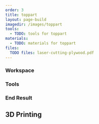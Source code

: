 ```yaml
---
order: 3
title: toppart
layout: page-build
imagedir: /images/toppart
tools:
  - TODO: tools for toppart
materials:
  - TODO: materials for toppart
files:
  TODO files: laser-cutting-plywood.pdf
---
```






### Workspace

### Tools



### End Result



## 3D Printing


